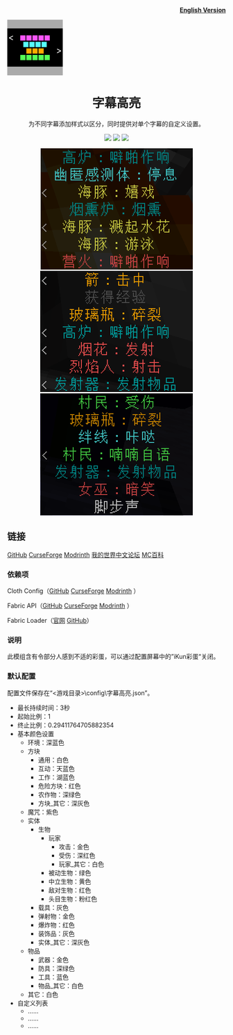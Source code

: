 <p align="right">
	<a href="./README-en.md"><b>English Version</b></a>
</p>

<p align="left">
	<img src="./src/main/resources/assets/subtitle-highlight/icon.png" />
</p>

<h1 align="center">
	字幕高亮
</h1> 

<p align="center">
	为不同字幕添加样式以区分，同时提供对单个字幕的自定义设置。
</p>

<p align="center">
	<a href="./LICENSE">
		<img src="https://img.shields.io/github/license/Yeah-Zero/Subtitle-Highlight?label=%E8%AE%B8%E5%8F%AF%E8%AF%81&style=flat-square" /></a>
	<img src="https://img.shields.io/github/languages/code-size/Yeah-Zero/Subtitle-Highlight?label=%E5%A4%A7%E5%B0%8F&style=flat-square" />
	<img src="https://img.shields.io/static/v1?label=%E5%8A%A0%E8%BD%BD%E5%99%A8&message=Fabric | Quilt&color=brightgreen&style=flat-square" />
</p>

<p align="center">
    <img src="./演示图片/效果演示1.png" />
    <img src="./演示图片/效果演示2.png" />
    <img src="./演示图片/效果演示3.png" />
</p>

## 链接

[GitHub](https://github.com/Yeah-Zero/Subtitle-Highlight) [CurseForge](https://www.curseforge.com/minecraft/mc-mods/subtitle-highlight) [Modrinth](https://modrinth.com/mod/subtitle-highlight) [我的世界中文论坛](https://www.mcbbs.net/thread-1398903-1-1.html) [MC百科](https://www.mcmod.cn/class/8183.html)

### 依赖项

Cloth
Config（[GitHub](https://github.com/shedaniel/cloth-config) [CurseForge](https://www.curseforge.com/minecraft/mc-mods/cloth-config) [Modrinth](https://modrinth.com/mod/cloth-config)
）

Fabric
API（[GitHub](https://github.com/FabricMC/fabric) [CurseForge](https://www.curseforge.com/minecraft/mc-mods/fabric-api) [Modrinth](https://modrinth.com/mod/fabric-api)
）

Fabric Loader（[官网](https://fabricmc.net/) [GitHub](https://github.com/FabricMC/fabric-loader)）

### 说明

此模组含有令部分人感到不适的彩蛋，可以通过配置屏幕中的”iKun彩蛋“关闭。

### 默认配置

配置文件保存在“<游戏目录>\config\字幕高亮.json”。

- 最长持续时间：3秒
- 起始比例：1
- 终止比例：0.29411764705882354
- 基本颜色设置
    - 环境：深蓝色
    - 方块
        - 通用：白色
        - 互动：天蓝色
        - 工作：湖蓝色
        - 危险方块：红色
        - 农作物：深绿色
        - 方块\_其它：深灰色
    - 魔咒：紫色
    - 实体
        - 生物
            - 玩家
                - 攻击：金色
                - 受伤：深红色
                - 玩家\_其它：白色
            - 被动生物：绿色
            - 中立生物：黄色
            - 敌对生物：红色
            - 头目生物：粉红色
        - 载具：灰色
        - 弹射物：金色
        - 爆炸物：红色
        - 装饰品：灰色
        - 实体\_其它：深灰色
    - 物品
        - 武器：金色
        - 防具：深绿色
        - 工具：蓝色
        - 物品\_其它：白色
    - 其它：白色
- 自定义列表
    - ……
    - ……
    - ……

